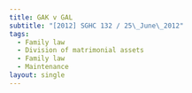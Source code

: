 ```yaml
---
title: GAK v GAL
subtitle: "[2012] SGHC 132 / 25\_June\_2012"
tags:
  - Family law
  - Division of matrimonial assets
  - Family law
  - Maintenance
layout: single
---
```


